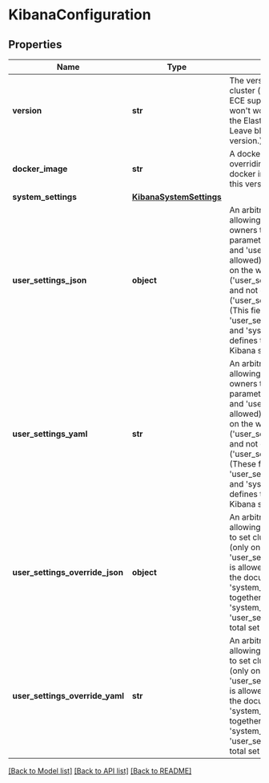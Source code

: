 # KibanaConfiguration

## Properties
Name | Type | Description | Notes
------------ | ------------- | ------------- | -------------
**version** | **str** | The version of the Kibana cluster (must be one of the ECE supported versions, and won&#39;t work unless it matches the Elasticsearch version. Leave blank to auto-detect version.) | [optional] 
**docker_image** | **str** | A docker URI that allows overriding of the default docker image specified for this version | [optional] 
**system_settings** | [**KibanaSystemSettings**](KibanaSystemSettings.md) |  | [optional] 
**user_settings_json** | **object** | An arbitrary JSON object allowing (non-admin) cluster owners to set their parameters (only one of this and &#39;user_settings_yaml&#39; is allowed), provided they are on the whitelist (&#39;user_settings_whitelist&#39;) and not on the blacklist (&#39;user_settings_blacklist&#39;). (This field together with &#39;user_settings_override*&#39; and &#39;system_settings&#39; defines the total set of Kibana settings) | [optional] 
**user_settings_yaml** | **str** | An arbitrary YAML object allowing (non-admin) cluster owners to set their parameters (only one of this and &#39;user_settings_json&#39; is allowed), provided they are on the whitelist (&#39;user_settings_whitelist&#39;) and not on the blacklist (&#39;user_settings_blacklist&#39;). (These field together with &#39;user_settings_override*&#39; and &#39;system_settings&#39; defines the total set of Kibana settings) | [optional] 
**user_settings_override_json** | **object** | An arbitrary JSON object allowing ECE admins owners to set clusters&#39; parameters (only one of this and &#39;user_settings_override_yaml&#39; is allowed), ie in addition to the documented &#39;system_settings&#39;. (This field together with &#39;system_settings&#39; and &#39;user_settings*&#39; defines the total set of Kibana settings) | [optional] 
**user_settings_override_yaml** | **str** | An arbitrary YAML object allowing ECE admins owners to set clusters&#39; parameters (only one of this and &#39;user_settings_override_json&#39; is allowed), ie in addition to the documented &#39;system_settings&#39;. (This field together with &#39;system_settings&#39; and &#39;user_settings*&#39; defines the total set of Kibana settings) | [optional] 

[[Back to Model list]](../README.md#documentation-for-models) [[Back to API list]](../README.md#documentation-for-api-endpoints) [[Back to README]](../README.md)



